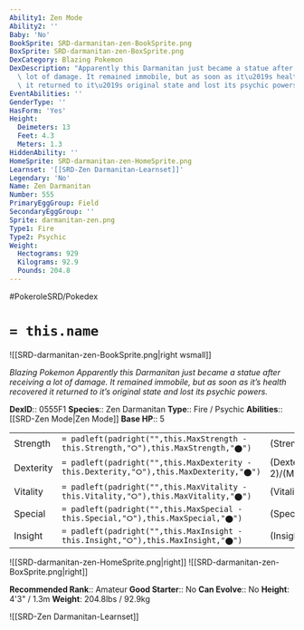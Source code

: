 ```yaml
---
Ability1: Zen Mode
Ability2: ''
Baby: 'No'
BookSprite: SRD-darmanitan-zen-BookSprite.png
BoxSprite: SRD-darmanitan-zen-BoxSprite.png
DexCategory: Blazing Pokemon
DexDescription: "Apparently this Darmanitan just became a statue after receiving a\
  \ lot of damage. It remained immobile, but as soon as it\u2019s health recovered\
  \ it returned to it\u2019s original state and lost its psychic powers."
EventAbilities: ''
GenderType: ''
HasForm: 'Yes'
Height:
  Deimeters: 13
  Feet: 4.3
  Meters: 1.3
HiddenAbility: ''
HomeSprite: SRD-darmanitan-zen-HomeSprite.png
Learnset: '[[SRD-Zen Darmanitan-Learnset]]'
Legendary: 'No'
Name: Zen Darmanitan
Number: 555
PrimaryEggGroup: Field
SecondaryEggGroup: ''
Sprite: darmanitan-zen.png
Type1: Fire
Type2: Psychic
Weight:
  Hectograms: 929
  Kilograms: 92.9
  Pounds: 204.8
---
```


#PokeroleSRD/Pokedex

# `= this.name`

![[SRD-darmanitan-zen-BookSprite.png|right wsmall]]

*Blazing Pokemon*
*Apparently this Darmanitan just became a statue after receiving a lot of damage. It remained immobile, but as soon as it’s health recovered it returned to it’s original state and lost its psychic powers.*

**DexID**:: 0555F1
**Species**:: Zen Darmanitan
**Type**:: Fire / Psychic
**Abilities**:: [[SRD-Zen Mode|Zen Mode]]
**Base HP**:: 5

|           |                                                                                        |                                          |
| --------- | -------------------------------------------------------------------------------------- | ---------------------------------------- |
| Strength  | `= padleft(padright("",this.MaxStrength - this.Strength,"⭘"),this.MaxStrength,"⬤")`    | (Strength::1)/(MaxStrength::3)   |
| Dexterity | `= padleft(padright("",this.MaxDexterity - this.Dexterity,"⭘"),this.MaxDexterity,"⬤")` | (Dexterity:: 2)/(MaxDexterity::4) |
| Vitality  | `= padleft(padright("",this.MaxVitality - this.Vitality,"⭘"),this.MaxVitality,"⬤")`    | (Vitality::3)/(MaxVitality::6)   |
| Special   | `= padleft(padright("",this.MaxSpecial - this.Special,"⭘"),this.MaxSpecial,"⬤")`       | (Special::3)/(MaxSpecial::7)     |
| Insight   | `= padleft(padright("",this.MaxInsight - this.Insight,"⭘"),this.MaxInsight,"⬤")`       | (Insight::3)/(MaxInsight::6)     |

![[SRD-darmanitan-zen-HomeSprite.png|right]]
![[SRD-darmanitan-zen-BoxSprite.png|right]]

**Recommended Rank**:: Amateur
**Good Starter**:: No
**Can Evolve**:: No
**Height**: 4'3" / 1.3m
**Weight**: 204.8lbs / 92.9kg

![[SRD-Zen Darmanitan-Learnset]]